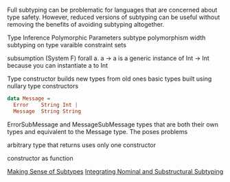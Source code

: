 Full subtyping can be problematic for languages that are concerned about type
safety. However, reduced versions of subtyping can be useful without removing
the benefits of avoiding subtyping altogether.

Type Inference
Polymorphic Parameters
subtype polymorphism
width subtyping on type varaible constraint sets

subsumption (System F)
forall a. a -> a is a generic instance of Int -> Int because you can instantiate
a to Int

Type constructor builds new types from old ones
basic types built using nullary type constructors

```haskell
data Message =
  Error    String Int |
  Message  String String
```
ErrorSubMessage and MessageSubMessage types that are both their own types and
equivalent to the Message type. The poses problems

arbitrary type that returns uses only one constructor

constructor as function 


[](https://www.reddit.com/r/haskell/comments/423o0c/why_no_subtypingsubtype_polymorphism/)
[Making Sense of Subtypes](http://languagengine.co/blog/making-sense-of-subtypes/)
[Integrating Nominal and Substructural Subtyping](https://www.cs.cmu.edu/%7Edonna/public/ecoop08.pdf)
